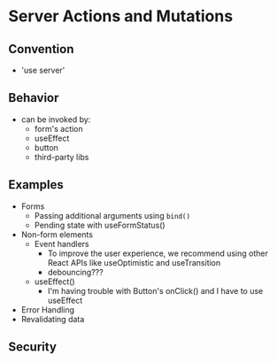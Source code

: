 # Server Actions and Mutations

## Convention

- 'use server'

## Behavior

- can be invoked by:
  - form's action
  - useEffect
  - button
  - third-party libs

## Examples

- Forms
  - Passing additional arguments using `bind()`
  - Pending state with useFormStatus()
- Non-form elements
  - Event handlers
    - To improve the user experience, we recommend using other React APIs like useOptimistic and useTransition
    - debouncing???
  - useEffect()
    - I'm having trouble with Button's onClick() and I have to use useEffect
- Error Handling
- Revalidating data

## Security

